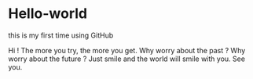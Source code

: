# Hello-world
this is my first time using GitHub

Hi !
The more you try, the more you get.
Why worry about the past ? Why worry about the future ?
Just smile and the world will smile with you.
See you.
